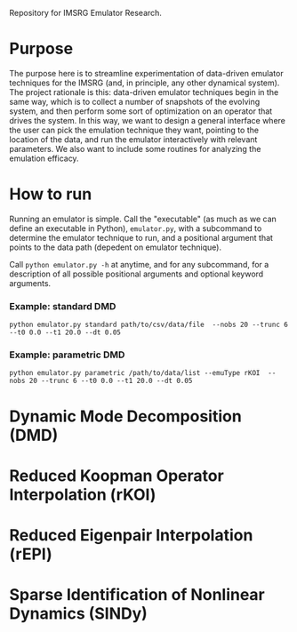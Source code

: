 Repository for IMSRG Emulator Research.

# Purpose

The purpose here is to streamline experimentation of data-driven emulator techniques for the IMSRG (and, in principle, any other dynamical system). The project rationale is this: data-driven emulator techniques begin in the same way, which is to collect a number of snapshots of the evolving system, and then perform some sort of optimization on an operator that drives the system. In this way, we want to design a general interface where the user can pick the emulation technique they want, pointing to the location of the data, and run the emulator interactively with relevant parameters. We also want to include some routines for analyzing the emulation efficacy.

# How to run

Running an emulator is simple. Call the "executable" (as much as we can define an executable in Python), `emulator.py`, with a subcommand to determine the emulator technique to run, and a positional argument that points to the data path (depedent on emulator technique).

Call `python emulator.py -h` at anytime, and for any subcommand, for a description of all possible positional arguments and optional keyword arguments.

### Example: standard DMD

    python emulator.py standard path/to/csv/data/file  --nobs 20 --trunc 6 --t0 0.0 --t1 20.0 --dt 0.05

### Example: parametric DMD

    python emulator.py parametric /path/to/data/list --emuType rKOI  --nobs 20 --trunc 6 --t0 0.0 --t1 20.0 --dt 0.05


# Dynamic Mode Decomposition (DMD)

# Reduced Koopman Operator Interpolation (rKOI)

# Reduced Eigenpair Interpolation (rEPI)

# Sparse Identification of Nonlinear Dynamics (SINDy)
